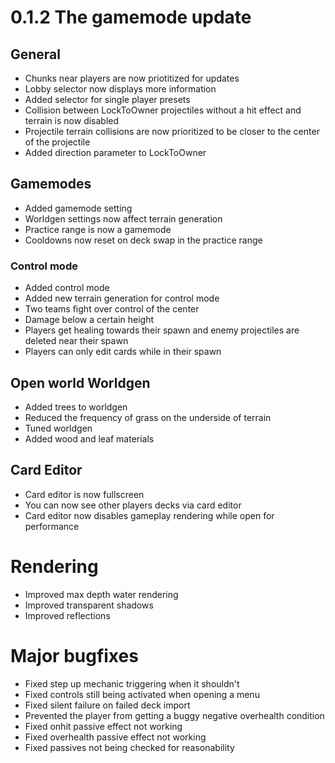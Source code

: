 # 0.1.2 The gamemode update
## General
* Chunks near players are now priotitized for updates
* Lobby selector now displays more information
* Added selector for single player presets
* Collision between LockToOwner projectiles without a hit effect and terrain is now disabled
* Projectile terrain collisions are now prioritized to be closer to the center of the projectile
* Added direction parameter to LockToOwner
## Gamemodes
* Added gamemode setting
* Worldgen settings now affect terrain generation
* Practice range is now a gamemode
* Cooldowns now reset on deck swap in the practice range
### Control mode
* Added control mode
* Added new terrain generation for control mode
* Two teams fight over control of the center
* Damage below a certain height
* Players get healing towards their spawn and enemy projectiles are deleted near their spawn
* Players can only edit cards while in their spawn
## Open world Worldgen
* Added trees to worldgen
* Reduced the frequency of grass on the underside of terrain
* Tuned worldgen
* Added wood and leaf materials
## Card Editor
* Card editor is now fullscreen
* You can now see other players decks via card editor
* Card editor now disables gameplay rendering while open for performance
# Rendering
* Improved max depth water rendering
* Improved transparent shadows
* Improved reflections
# Major bugfixes
* Fixed step up mechanic triggering when it shouldn't
* Fixed controls still being activated when opening a menu
* Fixed silent failure on failed deck import
* Prevented the player from getting a buggy negative overhealth condition
* Fixed onhit passive effect not working
* Fixed overhealth passive effect not working
* Fixed passives not being checked for reasonability



